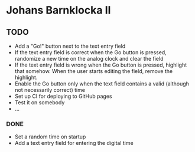 # Johans Barnklocka II

## TODO
* Add a "Go!" button next to the text entry field
* If the text entry field is correct when the Go button is pressed, randomize a
  new time on the analog clock and clear the field
* If the text entry field is wrong when the Go button is pressed, highlight that
  somehow. When the user starts editing the field, remove the highlight.
* Enable the Go button only when the text field contains a valid (although not
  necessarily correct) time
* Set up CI for deploying to GitHub pages
* Test it on somebody
* ...

### DONE
* Set a random time on startup
* Add a text entry field for entering the digital time
